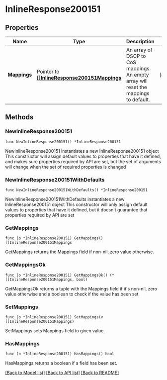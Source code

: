 # InlineResponse200151

## Properties

Name | Type | Description | Notes
------------ | ------------- | ------------- | -------------
**Mappings** | Pointer to [**[]InlineResponse200151Mappings**](InlineResponse200151Mappings.md) | An array of DSCP to CoS mappings. An empty array will reset the mappings to default. | [optional] 

## Methods

### NewInlineResponse200151

`func NewInlineResponse200151() *InlineResponse200151`

NewInlineResponse200151 instantiates a new InlineResponse200151 object
This constructor will assign default values to properties that have it defined,
and makes sure properties required by API are set, but the set of arguments
will change when the set of required properties is changed

### NewInlineResponse200151WithDefaults

`func NewInlineResponse200151WithDefaults() *InlineResponse200151`

NewInlineResponse200151WithDefaults instantiates a new InlineResponse200151 object
This constructor will only assign default values to properties that have it defined,
but it doesn't guarantee that properties required by API are set

### GetMappings

`func (o *InlineResponse200151) GetMappings() []InlineResponse200151Mappings`

GetMappings returns the Mappings field if non-nil, zero value otherwise.

### GetMappingsOk

`func (o *InlineResponse200151) GetMappingsOk() (*[]InlineResponse200151Mappings, bool)`

GetMappingsOk returns a tuple with the Mappings field if it's non-nil, zero value otherwise
and a boolean to check if the value has been set.

### SetMappings

`func (o *InlineResponse200151) SetMappings(v []InlineResponse200151Mappings)`

SetMappings sets Mappings field to given value.

### HasMappings

`func (o *InlineResponse200151) HasMappings() bool`

HasMappings returns a boolean if a field has been set.


[[Back to Model list]](../README.md#documentation-for-models) [[Back to API list]](../README.md#documentation-for-api-endpoints) [[Back to README]](../README.md)


